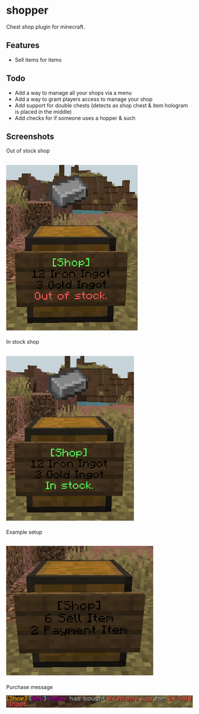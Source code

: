 # shopper
Chest shop plugin for minecraft.

## Features
- Sell items for items

## Todo
- Add a way to manage all your shops via a menu
- Add a way to grant players access to manage your shop
- Add support for double chests (detects as shop chest & item hologram is placed in the middle)
- Add checks for if someone uses a hopper & such

## Screenshots
Out of stock shop

![Out of stock](docs/2022-01-09_06.09.48.png "Out of stock")
---
In stock shop

![In stock](docs/2022-01-09_06.10.20.png "In stock")
---
Example setup

![Example setup](docs/2022-01-09_06.15.05.png "Example setup")
---
Purchase message

![Purchase message](docs/2022-01-09_06.21.03.png "Purchase message")
